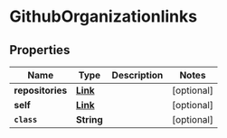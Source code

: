 

# GithubOrganizationlinks


## Properties

Name | Type | Description | Notes
------------ | ------------- | ------------- | -------------
**repositories** | [**Link**](Link.md) |  |  [optional]
**self** | [**Link**](Link.md) |  |  [optional]
**`class`** | **String** |  |  [optional]



